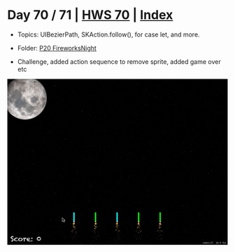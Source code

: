 # Day 70 / 71 | [HWS 70](https://www.hackingwithswift.com/100/70) | [Index](https://github.com/JulesMoorhouse/100DaysOfSwift/blob/master/README.md)

- Topics: UIBezierPath, SKAction.follow(), for case let, and more.

- Folder: [P20 FireworksNight](https://github.com/JulesMoorhouse/100DaysOfSwift/tree/master/P20%20FireworksNight/FireworksNight)

- Challenge, added action sequence to remove sprite, added game over etc

<img src="../Images/day70-p20.gif">